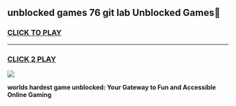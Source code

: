 
## unblocked games 76 git lab Unblocked Games👋
<h3>
<a href="https://premium.freeplayer.one?title=unblocked_games_76_git_lab&ref=16F">CLICK TO PLAY</a></h3>
<hr>

<h3>
<a href="https://premium.freeplayer.one?title=unblocked_games_76_git_lab&ref=16F">CLICK 2 PLAY</a>
  
</h3>

<a href="https://premium.freeplayer.one?title=unblocked_games_76_git_lab&ref=16F/"><img src="https://clearcache.store/games.png"></a>


**worlds hardest game unblocked: Your Gateway to Fun and Accessible Online Gaming**

